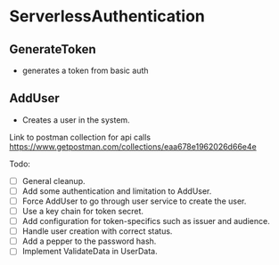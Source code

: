 # ServerlessAuthentication

## GenerateToken 
- generates a token from basic auth

## AddUser 
- Creates a user in the system. 

Link to postman collection for api calls
https://www.getpostman.com/collections/eaa678e1962026d66e4e


Todo: 

- [ ] General cleanup.
- [ ] Add some authentication and limitation to AddUser.
- [ ] Force AddUser to go through user service to create the user. 
- [ ] Use a key chain for token secret.
- [ ] Add configuration for token-specifics such as issuer and audience.
- [ ] Handle user creation with correct status.
- [ ] Add a pepper to the password hash.
- [ ] Implement ValidateData in UserData.